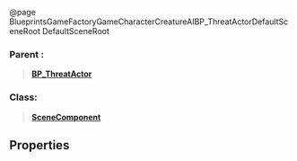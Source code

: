 @page BlueprintsGameFactoryGameCharacterCreatureAIBP_ThreatActorDefaultSceneRoot DefaultSceneRoot
### Parent :
<b><a href="_blueprints_game_factory_game_character_creature_a_i_b_p__threat_actor.html"><blockquote>BP_ThreatActor</blockquote></a></b>
### Class:
<b><a href="_class_script_scene_component.html"><blockquote>SceneComponent</blockquote></a></b>
## Properties
